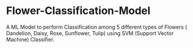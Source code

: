 # Flower-Classification-Model
A ML Model to perform Classification among 5 different types of Flowers ( Dandelion, Daisy, Rose, Sunflower, Tulip) using SVM (Support Vector Machine) Classifier.
